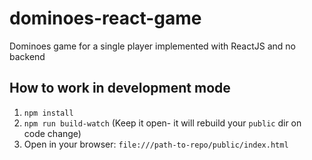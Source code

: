 # dominoes-react-game
Dominoes game for a single player implemented with ReactJS and no backend

## How to work in development mode
1. `npm install`
2. `npm run build-watch` (Keep it open- it will rebuild your `public` dir on code change)
3. Open in your browser:
`file:///path-to-repo/public/index.html`

